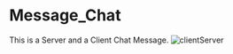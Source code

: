 # Message_Chat
This is a Server and a Client Chat Message. 
![clientServer](https://github.com/Nombuso16/Message_Chat/assets/101812346/d1b2acce-4040-4083-a536-11d9ea36b7bf)
